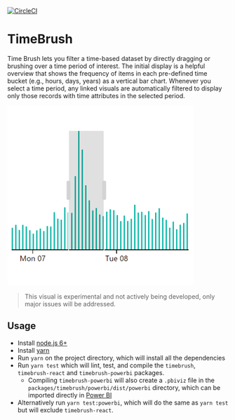 [![CircleCI](https://circleci.com/gh/Microsoft/PowerBI-visuals-TimeBrush/tree/master.svg?style=svg)](https://circleci.com/gh/Microsoft/PowerBI-visuals-TimeBrush/tree/master)

# TimeBrush

Time Brush lets you filter a time-based dataset by directly dragging or brushing over a time period of interest. The initial display is a helpful overview that shows the frequency of items in each pre-defined time bucket (e.g., hours, days, years) as a vertical bar chart. Whenever you select a time period, any linked visuals are automatically filtered to display only those records with time attributes in the selected period.

![TimeBrush](/assets/screenshot.png?raw=true)

> This visual is experimental and not actively being developed, only major issues will be addressed.

## Usage
* Install [node.js 6+](https://nodejs.org)
* Install [yarn](https://yarnpkg.com/lang/en/docs/install)
* Run `yarn` on the project directory, which will install all the dependencies
* Run `yarn test` which will lint, test, and compile the `timebrush`, `timebrush-react` and `timebrush-powerbi` packages.
    * Compiling `timebrush-powerbi` will also create a `.pbiviz` file in the `packages/timebrush/powerbi/dist/powerbi` directory, which can be imported directly in [Power BI](https://app.powerbi.com/)
* Alternatively run `yarn test:powerbi`, which will do the same as `yarn test` but will exclude `timebrush-react`.
